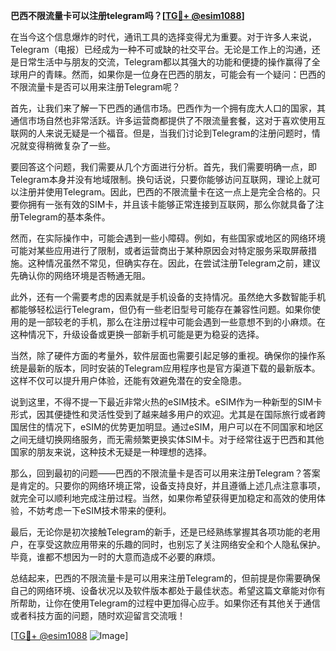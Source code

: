 **巴西不限流量卡可以注册telegram吗？[[TG💪+ @esim1088](https://t.me/s/esim1088)]**

在当今这个信息爆炸的时代，通讯工具的选择变得尤为重要。对于许多人来说，Telegram（电报）已经成为一种不可或缺的社交平台。无论是工作上的沟通，还是日常生活中与朋友的交流，Telegram都以其强大的功能和便捷的操作赢得了全球用户的青睐。然而，如果你是一位身在巴西的朋友，可能会有一个疑问：巴西的不限流量卡是否可以用来注册Telegram呢？

首先，让我们来了解一下巴西的通信市场。巴西作为一个拥有庞大人口的国家，其通信市场自然也非常活跃。许多运营商都提供了不限流量套餐，这对于喜欢使用互联网的人来说无疑是一个福音。但是，当我们讨论到Telegram的注册问题时，情况就变得稍微复杂了一些。

要回答这个问题，我们需要从几个方面进行分析。首先，我们需要明确一点，即Telegram本身并没有地域限制。换句话说，只要你能够访问互联网，理论上就可以注册并使用Telegram。因此，巴西的不限流量卡在这一点上是完全合格的。只要你拥有一张有效的SIM卡，并且该卡能够正常连接到互联网，那么你就具备了注册Telegram的基本条件。

然而，在实际操作中，可能会遇到一些小障碍。例如，有些国家或地区的网络环境可能对某些应用进行了限制，或者运营商出于某种原因会对特定服务采取屏蔽措施。这种情况虽然不常见，但确实存在。因此，在尝试注册Telegram之前，建议先确认你的网络环境是否畅通无阻。

此外，还有一个需要考虑的因素就是手机设备的支持情况。虽然绝大多数智能手机都能够轻松运行Telegram，但仍有一些老旧型号可能存在兼容性问题。如果你使用的是一部较老的手机，那么在注册过程中可能会遇到一些意想不到的小麻烦。在这种情况下，升级设备或更换一部新手机可能是更为稳妥的选择。

当然，除了硬件方面的考量外，软件层面也需要引起足够的重视。确保你的操作系统是最新的版本，同时安装的Telegram应用程序也是官方渠道下载的最新版本。这样不仅可以提升用户体验，还能有效避免潜在的安全隐患。

说到这里，不得不提一下最近非常火热的eSIM技术。eSIM作为一种新型的SIM卡形式，因其便捷性和灵活性受到了越来越多用户的欢迎。尤其是在国际旅行或者跨国居住的情况下，eSIM的优势更加明显。通过eSIM，用户可以在不同国家和地区之间无缝切换网络服务，而无需频繁更换实体SIM卡。对于经常往返于巴西和其他国家的朋友来说，这种技术无疑是一种理想的选择。

那么，回到最初的问题——巴西的不限流量卡是否可以用来注册Telegram？答案是肯定的。只要你的网络环境正常，设备支持良好，并且遵循上述几点注意事项，就完全可以顺利地完成注册过程。当然，如果你希望获得更加稳定和高效的使用体验，不妨考虑一下eSIM技术带来的便利。

最后，无论你是初次接触Telegram的新手，还是已经熟练掌握其各项功能的老用户，在享受这款应用带来的乐趣的同时，也别忘了关注网络安全和个人隐私保护。毕竟，谁都不想因为一时的大意而造成不必要的麻烦。

总结起来，巴西的不限流量卡是可以用来注册Telegram的，但前提是你需要确保自己的网络环境、设备状况以及软件版本都处于最佳状态。希望这篇文章能对你有所帮助，让你在使用Telegram的过程中更加得心应手。如果你还有其他关于通信或者科技方面的问题，随时欢迎留言交流哦！

[[TG💪+ @esim1088](https://t.me/s/esim1088) ![Image](https://i.postimg.cc/4NQfJmqS/Snipaste-2025-05-13-00-14-12.png)]